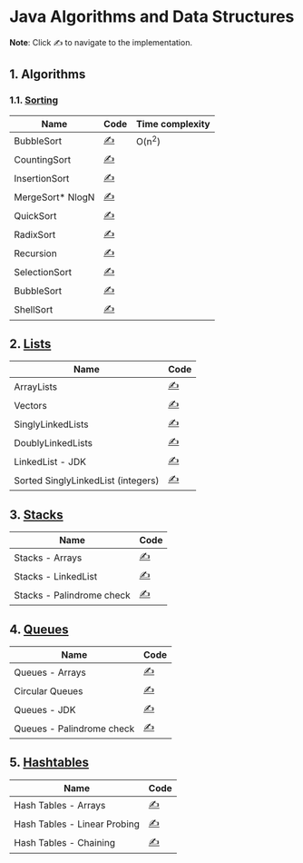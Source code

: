 # Java Algorithms and Data Structures

**Note**: Click :writing_hand: to navigate to the implementation.

## 1. Algorithms

### 1.1. [Sorting](https://github.com/mughees-asif/java-algorithms-datastructures/tree/master/SortAlgorithms)

|  Name  |  Code  |  Time complexity  | 
| ------------- | ------------- | ------------- |
|  BubbleSort | [:writing_hand:](https://github.com/mughees-asif/java-algorithms-datastructures/blob/master/SortAlgorithms/BubbleSort/src/com/mughees/Main.java)  |  O(n<sup>2</sup>)   |
|  CountingSort | [:writing_hand:](https://github.com/mughees-asif/java-algorithms-datastructures/blob/master/SortAlgorithms/CountingSort/src/com/mughees/Main.java)  |
|  InsertionSort | [:writing_hand:](https://github.com/mughees-asif/java-algorithms-datastructures/blob/master/SortAlgorithms/InsertionSort/src/com/mughees/Main.java)  |
|  MergeSort* NlogN | [:writing_hand:](https://github.com/mughees-asif/java-algorithms-datastructures/blob/master/SortAlgorithms/MergeSort/src/com/mughees/Main.java)  |
|  QuickSort | [:writing_hand:](https://github.com/mughees-asif/java-algorithms-datastructures/blob/master/SortAlgorithms/QuickSort/src/com/mughees/Main.java)  |
|  RadixSort | [:writing_hand:](https://github.com/mughees-asif/java-algorithms-datastructures/blob/master/SortAlgorithms/RadixSort/src/com/mughees/Main.java)  |
|  Recursion | [:writing_hand:](https://github.com/mughees-asif/java-algorithms-datastructures/blob/master/SortAlgorithms/Recursion/src/com/mughees/Main.java)  |
|  SelectionSort | [:writing_hand:](https://github.com/mughees-asif/java-algorithms-datastructures/blob/master/SortAlgorithms/SelectionSort/src/com/mughees/Main.java)  |
|  BubbleSort | [:writing_hand:](https://github.com/mughees-asif/java-algorithms-datastructures/blob/master/SortAlgorithms/BubbleSort/src/com/mughees/Main.java)  |
|  ShellSort | [:writing_hand:](https://github.com/mughees-asif/java-algorithms-datastructures/blob/master/SortAlgorithms/ShellSort/src/com/mughees/Main.java)  |

## 2. [Lists](https://github.com/mughees-asif/java-algorithms-datastructures/tree/master/Lists)
|  Name  |  Code  |
| ------------- | ------------- |
|  ArrayLists | [:writing_hand:](https://github.com/mughees-asif/java-algorithms-datastructures/blob/master/Lists/ArrayLists/src/com/mughees/Main.java)  |
|  Vectors | [:writing_hand:](https://github.com/mughees-asif/java-algorithms-datastructures/blob/master/Lists/Vectors/src/com/mughees/Main.java)  |
|  SinglyLinkedLists | [:writing_hand:](https://github.com/mughees-asif/java-algorithms-datastructures/blob/master/Lists/SinglyLinkedLists/src/com/mughees/EmployeeLinkedList.java)  |
|  DoublyLinkedLists | [:writing_hand:](https://github.com/mughees-asif/java-algorithms-datastructures/blob/master/Lists/DoublyLinkedLists/src/com/mughees/EmployeeDoublyLinkedList.java)  |
|  LinkedList - JDK | [:writing_hand:](https://github.com/mughees-asif/java-algorithms-datastructures/blob/master/Lists/JDKLinkedList/src/com/mughees/Main.java)  |
|  Sorted SinglyLinkedList (integers) | [:writing_hand:](https://github.com/mughees-asif/java-algorithms-datastructures/blob/master/Lists/ListChallenge2/src/com/mughees/Main.java)  |

## 3. [Stacks](https://github.com/mughees-asif/java-algorithms-datastructures/tree/master/Stacks)
|  Name  |  Code  |
| ------------- | ------------- |
|  Stacks - Arrays | [:writing_hand:](https://github.com/mughees-asif/java-algorithms-datastructures/blob/master/Stacks/StacksArrays/src/com/mughees/ArrayStack.java)  |
|  Stacks - LinkedList | [:writing_hand:](https://github.com/mughees-asif/java-algorithms-datastructures/blob/master/Stacks/StacksLinkedList/src/com/mughees/LinkedStack.java)  |
|  Stacks - Palindrome check | [:writing_hand:](https://github.com/mughees-asif/java-algorithms-datastructures/blob/master/Stacks/StacksChallenge/src/com/mughees/Main.java)  |

## 4. [Queues](https://github.com/mughees-asif/java-algorithms-datastructures/tree/master/Queues)
|  Name  |  Code  |
| ------------- | ------------- |
|  Queues - Arrays | [:writing_hand:](https://github.com/mughees-asif/java-algorithms-datastructures/blob/master/Queues/QueuesArrays/src/com/mughees/ArrayQueue.java)  |
|  Circular Queues | [:writing_hand:](https://github.com/mughees-asif/java-algorithms-datastructures/blob/master/Queues/UpdatedQueuesArrays/src/com/mughees/ArrayQueue.java)  |
|  Queues - JDK | [:writing_hand:](https://github.com/mughees-asif/java-algorithms-datastructures/blob/master/Queues/JDKQueues/src/com/mughees/Main.java)  |
|  Queues - Palindrome check | [:writing_hand:](https://github.com/mughees-asif/java-algorithms-datastructures/blob/master/Queues/QueuesChallenge/src/com/mughees/Main.java)  |

## 5. [Hashtables](https://github.com/mughees-asif/java-algorithms-datastructures/tree/master/HashTables)
|  Name  |  Code  |
| ------------- | ------------- |
|  Hash Tables - Arrays | [:writing_hand:](https://github.com/mughees-asif/java-algorithms-datastructures/blob/master/HashTables/HashTablesArrays/src/com/mughees/SimpleHashtable.java)  |
|  Hash Tables - Linear Probing | [:writing_hand:](https://github.com/mughees-asif/java-algorithms-datastructures/blob/master/HashTables/HashTables-LinearProbing/src/com/mughees/SimpleHashtable.java)  |
|  Hash Tables - Chaining | [:writing_hand:](https://github.com/mughees-asif/java-algorithms-datastructures/blob/master/HashTables/HashTables-Chaining/src/com/mughees/ChainedHashtable.java)  |
